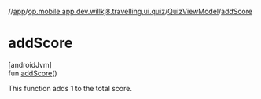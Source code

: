 //[app](../../../index.md)/[op.mobile.app.dev.willkj8.travelling.ui.quiz](../index.md)/[QuizViewModel](index.md)/[addScore](add-score.md)

# addScore

[androidJvm]\
fun [addScore](add-score.md)()

This function adds 1 to the total score.
